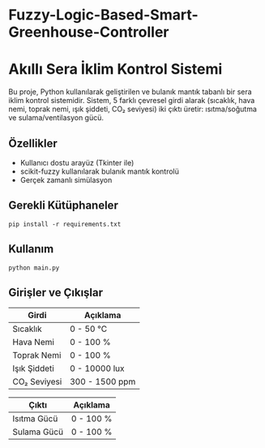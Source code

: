 # Fuzzy-Logic-Based-Smart-Greenhouse-Controller

# Akıllı Sera İklim Kontrol Sistemi

Bu proje, Python kullanılarak geliştirilen ve bulanık mantık tabanlı bir sera iklim kontrol sistemidir. Sistem, 5 farklı çevresel girdi alarak (sıcaklık, hava nemi, toprak nemi, ışık şiddeti, CO₂ seviyesi) iki çıktı üretir: ısıtma/soğutma ve sulama/ventilasyon gücü.

## Özellikler

- Kullanıcı dostu arayüz (Tkinter ile)
- scikit-fuzzy kullanılarak bulanık mantık kontrolü
- Gerçek zamanlı simülasyon

## Gerekli Kütüphaneler

```
pip install -r requirements.txt
```

## Kullanım

```
python main.py
```

## Girişler ve Çıkışlar

| Girdi            | Açıklama             |
|------------------|----------------------|
| Sıcaklık         | 0 - 50 °C            |
| Hava Nemi        | 0 - 100 %            |
| Toprak Nemi      | 0 - 100 %            |
| Işık Şiddeti     | 0 - 10000 lux        |
| CO₂ Seviyesi     | 300 - 1500 ppm       |

| Çıktı            | Açıklama             |
|------------------|----------------------|
| Isıtma Gücü      | 0 - 100 %            |
| Sulama Gücü      | 0 - 100 %            |
